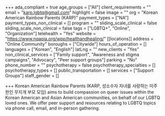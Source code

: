 +++
ada_compliant = true
age_groups = ["All"]
client_requirements = ""
email = "karp.lgbtq@gmail.com"
highlight = false
image = ""
org = "Korean American Rainbow Parents (KARP)"
payment_types = ["NA"]
payment_types_non_clinical = []
program = ""
sliding_scale_clinical = false
sliding_scale_non_clinical = false
tags = ["LGBTQ+", "Online", "Organization"]
telehealth = "Yes"
website = "https://www.nqapia.org/wpp/healthandhealing/"
[[locations]]
address = "Online Community"
boroughs = ["Citywide"]
hours_of_operation = []
languages = ["Korean", "English"]
latLng = ""
new_clients = "Yes"
non_clinical_services = ["Family support", "Awareness and stigma campaigns", "Advocacy", "Peer support groups"]
parking = "No"
phone_number = ""
psychotherapy = false
psychotherapy_specialties = []
psychotherapy_types = []
public_transportation = []
services = ["Support Groups"]
staff_gender = []

+++
Korean American Rainbow Parents (KARP, 성소수자 자녀를 사랑하는 미주 한인 무지개 부모 모임) aims to build compassion on queer issues within the Korean American and Asian American communities, on behalf of our LGBTQ loved ones. We offer peer support and resources relating to LGBTQ topics via phone call, email, and in-person gathering.